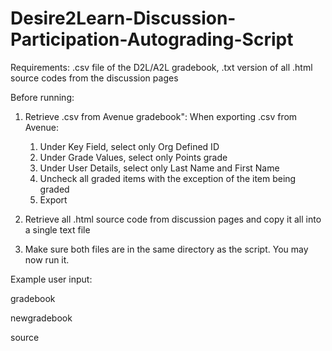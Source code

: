 # Desire2Learn-Discussion-Participation-Autograding-Script

Requirements: .csv file of the D2L/A2L gradebook, .txt version of all .html source codes from the discussion pages

Before running:
1) Retrieve .csv from Avenue gradebook":
    When exporting .csv from Avenue:
    1) Under Key Field, select only Org Defined ID
    2) Under Grade Values, select only Points grade
    3) Under User Details, select only Last Name and First Name
    4) Uncheck all graded items with the exception of the item being graded
    5) Export

2) Retrieve all .html source code from discussion pages
   and copy it all into a single text file

3) Make sure both files are in the same directory as the script. You may now run it.

Example user input:


gradebook

newgradebook

source
